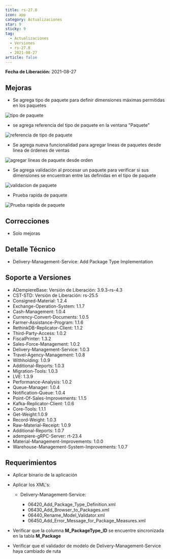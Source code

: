 ```yaml
---
title: rs-27.8
icon: app
category: Actualizaciones
star: 9
sticky: 9
tag:
  - Actualizaciones
  - Versiones
  - rs-27.8
  - 2021-08-27
article: false
---
```


**Fecha de Liberación:** 2021-08-27

## Mejoras

- Se agrega tipo de paquete para definir dimensiones máximas permitidas en los paquetes

![tipo de paquete](/assets/img/downloads/updates/resources/rs-27-8-package-type.png)

- se agrega referencia del tipo de paquete en la ventana "Paquete"

![referencia de tipo de paquete](/assets/img/downloads/updates/resources/rs-27-8-package-type-reference.png)

- Se agrega nueva funcionalidad para agregar lineas de paquetes desde linea de órdenes de ventas

![agregar lineas de paquete desde orden](/assets/img/downloads/updates/resources/rs-27-8-add-order-lines-to-package.png)

- Se agrega validación al procesar un paquete para verificar si sus dimensiones se encuentran entre las definidas en el tipo de paquete

![validacion de paquete](/assets/img/downloads/updates/resources/rs-27-8-package-validation.png)

- Prueba rapida de paquete

![Prueba rapida de paquete](/assets/img/downloads/updates/resources/rs-27-8-package-simultaion.gif)

## Correcciones

- Solo mejoras

## Detalle Técnico

- Delivery-Management-Service: Add Package Type Implementation

## Soporte a Versiones

- ADempiereBase: Versión de Liberación: 3.9.3-rs-4.3
- CST-STD: Versión de Liberación: rs-25.5
- Consigned-Material: 1.2.4
- Exchange-Operation-System: 1.1.7
- Cash-Management: 1.0.4
- Currency-Convert-Documents: 1.0.5
- Farmer-Assistance-Program: 1.1.6
- RethinkDB-Replicator-Client: 1.1.2
- Third-Party-Access: 1.0.2
- FiscalPrinter: 1.3.2
- Sales-Force-Management: 1.0.2
- Delivery-Management-Service: 1.0.3
- Travel-Agency-Management: 1.0.8
- Withholding: 1.0.9
- Additional-Reports: 1.0.3
- Migration-Tools: 1.0.3
- LVE: 1.3.9
- Performance-Analysis: 1.0.2
- Queue-Manager: 1.0.4
- Notification-Queue: 1.0.4
- Point-Of-Sales-Improvements: 1.1.5
- Kafka-Replicator-Client: 1.0.6
- Core-Tools: 1.1.1
- Get-Weight:1.0.9
- Record-Weight: 1.0.3
- Raw-Material-Receipt: 1.0.9
- Additional-Reports: 1.0.7
- adempiere-gRPC-Server: rt-23.4
- Material-Management-Improvements: 1.0.0
- Warehouse-Management-System-Improvements: 1.0.7

## Requerimientos

- Aplicar binario de la aplicación
- Aplicar los XML's:

  - Delivery-Management-Service: 
  
    - 06420_Add_Package_Type_Definition.xml
    - 06430_Add_Browser_to_Packages.xml
    - 06440_Rename_Model_Validator.xml
    - 06450_Add_Error_Message_for_Package_Measures.xml

- Verificar que la columna **M_PackageType_ID** se encuentre sincronizada en la tabla **M_Package**
- Verificar que el validador de modelo de Delivery-Management-Service haya cambiado de ruta
